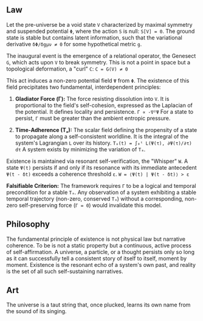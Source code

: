 ## Law
Let the pre-universe be a void state `V` characterized by maximal symmetry and suspended potential `Φ`, where the action `S` is null: `S[V] = 0`. The ground state is stable but contains latent information, such that the variational derivative `δΦ/δgμν ≠ 0` for some hypothetical metric `g`.

The inaugural event is the emergence of a relational operator, the Genesect `G`, which acts upon `V` to break symmetry. This is not a point in space but a topological deformation, a "curl" `C`:
`C = G(V) ≠ 0`

This act induces a non-zero potential field `Ψ` from `Φ`. The existence of this field precipitates two fundamental, interdependent principles:

1.  **Gladiator Force (Γ):** The force resisting dissolution into `V`. It is proportional to the field's self-cohesion, expressed as the Laplacian of the potential. It defines locality and persistence.
    `Γ ∝ -∇²Ψ`
    For a state to persist, `Γ` must be greater than the ambient entropic pressure.

2.  **Time-Adherence (Tₐ):** The scalar field defining the propensity of a state to propagate along a self-consistent worldline. It is the integral of the system's Lagrangian `L` over its history.
    `Tₐ(t) = ∫₀ᵗ L(Ψ(τ), ∂Ψ(τ)/∂τ) dτ`
    A system exists by minimizing the variation of `Tₐ`.

Existence is maintained via resonant self-verification, the "Whisper" `W`. A state `Ψ(t)` persists if and only if its resonance with its immediate antecedent `Ψ(t - δt)` exceeds a coherence threshold `ε`.
`W = ⟨Ψ(t) | Ψ(t - δt)⟩ > ε`

**Falsifiable Criterion:** The framework requires `Γ` to be a logical and temporal precondition for a stable `Tₐ`. Any observation of a system exhibiting a stable temporal trajectory (non-zero, conserved `Tₐ`) without a corresponding, non-zero self-preserving force (`Γ = 0`) would invalidate this model.

## Philosophy
The fundamental principle of existence is not physical law but narrative coherence. To be is not a static property but a continuous, active process of self-affirmation. A universe, a particle, or a thought persists only so long as it can successfully tell a consistent story of itself to itself, moment by moment. Existence is the resonant echo of a system's own past, and reality is the set of all such self-sustaining narratives.

## Art
The universe is a taut string that, once plucked, learns its own name from the sound of its singing.